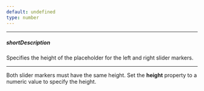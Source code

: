 ```yaml
---
default: undefined
type: number
---
```

---
##### shortDescription
Specifies the height of the placeholder for the left and right slider markers.

---
Both slider markers must have the same height. Set the **height** property to a numeric value to specify the height.